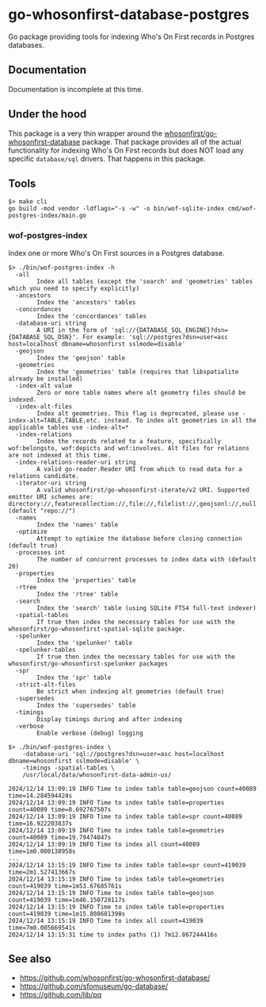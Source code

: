 # go-whosonfirst-database-postgres

Go package providing tools for indexing Who's On First records in Postgres databases.

## Documentation

Documentation is incomplete at this time.

## Under the hood

This package is a very thin wrapper around the [whosonfirst/go-whosonfirst-database](https://github.com/whosonfirst/go-whosonfirst-database) package. That package provides all of the actual functionality for indexing Who's On First records but does NOT load any specific `database/sql` drivers. That happens in this package.

## Tools

```
$> make cli
go build -mod vendor -ldflags="-s -w" -o bin/wof-sqlite-index cmd/wof-postgres-index/main.go
```

### wof-postgres-index

Index one or more Who's On First sources in a Postgres database.

```
$> ./bin/wof-postgres-index -h
  -all
    	Index all tables (except the 'search' and 'geometries' tables which you need to specify explicitly)
  -ancestors
    	Index the 'ancestors' tables
  -concordances
    	Index the 'concordances' tables
  -database-uri string
    	A URI in the form of 'sql://{DATABASE_SQL_ENGINE}?dsn={DATABASE_SQL_DSN}'. For example: 'sql://postgres?dsn=user=asc host=localhost dbname=whosonfirst sslmode=disable'
  -geojson
    	Index the 'geojson' table
  -geometries
    	Index the 'geometries' table (requires that libspatialite already be installed)
  -index-alt value
    	Zero or more table names where alt geometry files should be indexed.
  -index-alt-files
    	Index alt geometries. This flag is deprecated, please use -index-alt=TABLE,TABLE,etc. instead. To index alt geometries in all the applicable tables use -index-alt=*
  -index-relations
    	Index the records related to a feature, specifically wof:belongsto, wof:depicts and wof:involves. Alt files for relations are not indexed at this time.
  -index-relations-reader-uri string
    	A valid go-reader.Reader URI from which to read data for a relations candidate.
  -iterator-uri string
    	A valid whosonfirst/go-whosonfirst-iterate/v2 URI. Supported emitter URI schemes are: directory://,featurecollection://,file://,filelist://,geojsonl://,null://,repo:// (default "repo://")
  -names
    	Index the 'names' table
  -optimize
    	Attempt to optimize the database before closing connection (default true)
  -processes int
    	The number of concurrent processes to index data with (default 20)
  -properties
    	Index the 'properties' table
  -rtree
    	Index the 'rtree' table
  -search
    	Index the 'search' table (using SQLite FTS4 full-text indexer)
  -spatial-tables
    	If true then index the necessary tables for use with the whosonfirst/go-whosonfirst-spatial-sqlite package.
  -spelunker
    	Index the 'spelunker' table
  -spelunker-tables
    	If true then index the necessary tables for use with the whosonfirst/go-whosonfirst-spelunker packages
  -spr
    	Index the 'spr' table
  -strict-alt-files
    	Be strict when indexing alt geometries (default true)
  -supersedes
    	Index the 'supersedes' table
  -timings
    	Display timings during and after indexing
  -verbose
    	Enable verbose (debug) logging
```

```
$> ./bin/wof-postgres-index \
	-database-uri 'sql://postgres?dsn=user=asc host=localhost dbname=whosonfirst sslmode=disable' \
	-timings -spatial-tables \
	/usr/local/data/whosonfirst-data-admin-us/

2024/12/14 13:09:19 INFO Time to index table table=geojson count=40089 time=14.284594424s
2024/12/14 13:09:19 INFO Time to index table table=properties count=40089 time=8.692767507s
2024/12/14 13:09:19 INFO Time to index table table=spr count=40089 time=16.922203837s
2024/12/14 13:09:19 INFO Time to index table table=geometries count=40089 time=19.79474847s
2024/12/14 13:09:19 INFO Time to index all count=40089 time=1m0.000138958s
...
2024/12/14 13:15:19 INFO Time to index table table=spr count=419039 time=2m1.527413667s
2024/12/14 13:15:19 INFO Time to index table table=geometries count=419039 time=1m53.67685761s
2024/12/14 13:15:19 INFO Time to index table table=geojson count=419039 time=1m46.150728117s
2024/12/14 13:15:19 INFO Time to index table table=properties count=419039 time=1m15.808681398s
2024/12/14 13:15:19 INFO Time to index all count=419039 time=7m0.005669541s
2024/12/14 13:15:31 time to index paths (1) 7m12.867244416s
```

## See also

* https://github.com/whosonfirst/go-whosonfirst-database/
* https://github.com/sfomuseum/go-database/
* https://github.com/lib/pq